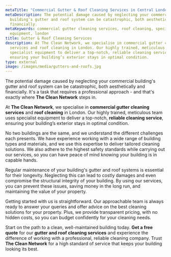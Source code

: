 ```yaml
---
metaTitle: "Commercial Gutter & Roof Cleaning Services in Central London - The Clean Network"
metaDescription: The potential damage caused by neglecting your commercial
  building’s gutter and roof system can be catastrophic, both aesthetically and
  financially.
metaKeywords: commercial gutter cleaning services, roof cleaning, specialist
  equipment, london
title: Gutter & Roof Cleaning Services
description: At The Clean Network, we specialise in commercial gutter cleaning
  services and roof cleaning in London. Our highly trained, meticulous team uses
  specialist equipment to deliver a top-notch, reliable cleaning service,
  ensuring your building’s exterior stays in optimal condition.
type: external
image: /images/media/gutters-and-roofs.jpg
---
```

The potential damage caused by neglecting your commercial building's gutter and roof system can be catastrophic, both aesthetically and financially. It's a task that requires a professional approach - and that's exactly where <strong>The Clean Network</strong> steps in.

At <strong>The Clean Network</strong>, we specialise in <strong>commercial gutter cleaning services</strong> and <strong>roof cleaning</strong> in London. Our highly trained, meticulous team uses specialist equipment to deliver a top-notch, <strong>reliable cleaning service</strong>, ensuring your building’s exterior stays in optimal condition.

No two buildings are the same, and we understand the different challenges each presents. We have experience working with a wide range of building types and materials, and we use this expertise to deliver tailored cleaning solutions. We also adhere to the highest safety standards while carrying out our services, so you can have peace of mind knowing your building is in capable hands.

Regular maintenance of your building's gutter and roof systems is essential for their longevity. Neglecting this can lead to costly damages and even compromise the structural integrity of your building. By using our services, you can prevent these issues, saving money in the long run, and maintaining the value of your property.

Getting started with us is straightforward. Our approachable team is always ready to answer your queries and offer advice on the best cleaning solutions for your property. Plus, we provide transparent pricing, with no hidden costs, so you can budget confidently for your cleaning needs.

Start on the path to a clean, well-maintained building today. <strong>Get a free quote</strong> for our <strong>gutter and roof cleaning services</strong> and experience the difference of working with a professional, reliable cleaning company. Trust <strong>The Clean Network</strong> for a high standard of service that keeps your building looking its best.